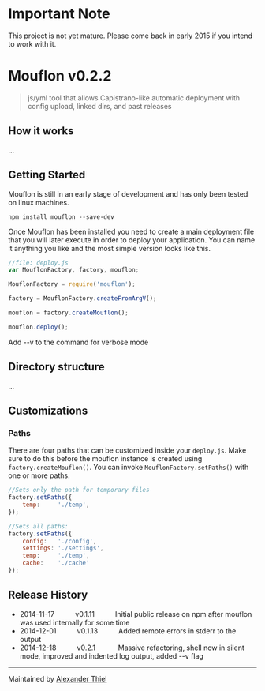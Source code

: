 # Important Note
This project is not yet mature. Please come back in early 2015 if you intend to work with it.

# Mouflon v0.2.2

> js/yml tool that allows Capistrano-like automatic deployment with config upload, linked dirs, and past releases


## How it works
...

## Getting Started
Mouflon is still in an early stage of development and has only been tested on linux machines.

```shell
npm install mouflon --save-dev
```

Once Mouflon has been installed you need to create a main deployment file that you will later execute in order to deploy your application.
You can name it anything you like and the most simple version looks like this.

```js
//file: deploy.js
var MouflonFactory, factory, mouflon;

MouflonFactory = require('mouflon');

factory = MouflonFactory.createFromArgV();

mouflon = factory.createMouflon();

mouflon.deploy();

```

Add --v to the command for verbose mode

## Directory structure
...


## Customizations

### Paths

There are four paths that can be customized inside your `deploy.js`. Make sure to do this before the mouflon instance is created using `factory.createMouflon()`.
You can invoke `MouflonFactory.setPaths()` with one or more paths.

```js
//Sets only the path for temporary files
factory.setPaths({
    temp:     './temp',
});

//Sets all paths:
factory.setPaths({
    config:   './config',
    settings: './settings',
    temp:     './temp',
    cache:    './cache'
});
```


## Release History

 * 2014-11-17   v0.1.11   Initial public release on npm after mouflon was used internally for some time
 * 2014-12-01   v0.1.13   Added remote errors in stderr to the output
 * 2014-12-18   v0.2.1    Massive refactoring, shell now in silent mode, improved and indented log output, added --v flag

---

Maintained by [Alexander Thiel](http://www.alexthiel.de)

